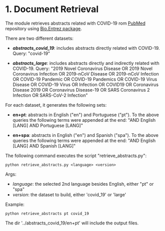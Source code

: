 # 1. Document Retrieval

The module retrieves abstracts related with COVID-19 rom [PubMed](https://pubmed.ncbi.nlm.nih.gov/) repository using [Bio.Entrez package](https://biopython.org/docs/1.75/api/Bio.Entrez.html). 

There are two different datasets:
    
- ***abstracts_covid_19***: includes abstracts directly related with COVID-19. Query: "covid-19"
    
- ***abstracts_large***: includes abstracts directly and indirectly related with COVID-19. Query: "2019 Novel Coronavirus Disease OR 2019 Novel Coronavirus Infection OR 2019-nCoV Disease OR 2019-nCoV Infection OR COVID-19 Pandemic OR COVID-19 Pandemics OR COVID-19 Virus Disease OR COVID-19 Virus OR Infection OR COVID19 OR Coronavirus Disease 2019 OR Coronavirus Disease-19 OR SARS Coronavirus 2 Infection OR SARS-CoV-2 Infection"

For each dataset, it generates the following sets:
- **en+pt**: abstracts in English ("en") and Portuguese ("pt"). To the above queries the following terms were appended at the end: "AND English [LANG] AND Portuguese [LANG]"

- **en+spa**: abstracts in English ("en") and Spanish ("spa"). To the above queries the following terms were appended at the end: "AND English [LANG] AND Spanish [LANG]"

The following command executes the script "retrieve_abstracts.py":

```
python retrieve_abstracts.py <language> <version>
```

Args:
- *language*: the selected 2nd language besides English, either "pt" or "spa"
- *version*: the dataset to build, either 'covid_19' or 'large'

Example:

```
python retrieve_abstracts pt covid_19
```

The dir '../abstracts_covid_19/en+pt' will include the output files. 
